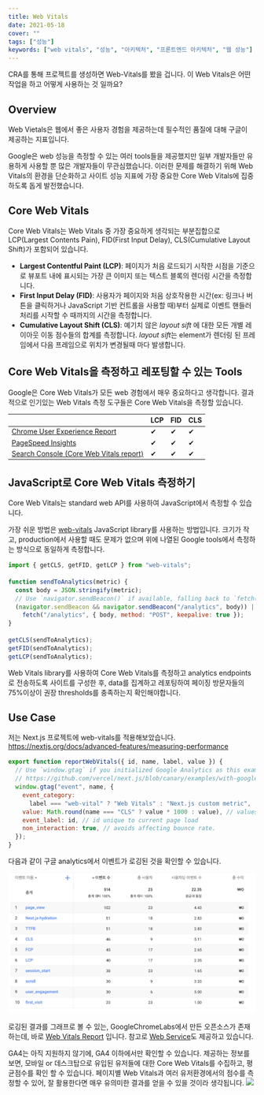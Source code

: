 ```yaml
---
title: Web Vitals
date: 2021-05-18
cover: ""
tags: ["성능"]
keywords: ["web vitals", "성능", "아키텍처", "프론트엔드 아키텍처", "웹 성능"]
---
```


CRA를 통해 프로젝트를 생성하면 Web-Vitals를 봤을 겁니다. 이 Web Vitals은 어떤 작업을 하고 어떻게 사용하는 것 일까요?

<!--truncate-->

## Overview

Web Vietals은 웹에서 좋은 사용자 경험을 제공하는데 필수적인 품질에 대해 구글이 제공하는 지표입니다.

Google은 web 성능을 측정할 수 있는 여러 tools들을 제공했지만 일부 개발자들만 유용하게 사용할 뿐 많은 개발자들이 무관심했습니다.
이러한 문제를 해결하기 위해 Web Vitals의 환경을 단순화하고 사이트 성능 지표에 가장 중요한 Core Web Vitals에 집중하도록 돕게 발전했습니다.

## Core Web Vitals

Core Web Vitals는 Web Vitals 중 가장 중요하게 생각되는 부분집합으로 LCP(Largest Contents Pain), FID(First Input Delay), CLS(Cumulative Layout Shift)가 포함되어 있습니다.

- **Largest Contentful Paint (LCP)**: 페이지가 처음 로드되기 시작한 시점을 기준으로 뷰포트 내에 표시되는 가장 큰 이미지 또는 텍스트 블록의 렌더링 시간을 측정합니다.
- **First Input Delay (FID)**: 사용자가 페이지와 처음 상호작용한 시간(ex: 링크나 버튼을 클릭하거나 JavaScript 기반 컨트롤을 사용할 때)부터 실제로 이벤트 핸들러 처리를 시작할 수 때까지의 시간을 측정합니다.
- **Cumulative Layout Shift (CLS)**: 예기치 않은 _layout sift_ 에 대한 모든 개별 레이아웃 이동 점수들의 합계를 측정합니다. *layout sift*는 element가 렌더링 된 프레임에서 다음 프레임으로 위치가 변경될때 마다 발생합니다.

## Core Web Vitals을 측정하고 레포팅할 수 있는 Tools

Google은 Core Web Vitals가 모든 web 경험에서 매우 중요하다고 생각합니다. 결과적으로 인기있는 Web Vitals 측정 도구들은 Core Web Vitals을 측정할 있습니다.

|                                                                                                        | LCP | FID | CLS |
| ------------------------------------------------------------------------------------------------------ | --- | --- | --- |
| [Chrome User Experience Report](https://developers.google.com/web/tools/chrome-user-experience-report) | ✔   | ✔   | ✔   |
| [PageSpeed Insights](https://developers.google.com/speed/pagespeed/insights/)                          | ✔   | ✔   | ✔   |
| [Search Console (Core Web Vitals report)](https://support.google.com/webmasters/answer/9205520)        | ✔   | ✔   | ✔   |

## JavaScript로 Core Web Vitals 측정하기

Core Web Vitals는 standard web API를 사용하여 JavaScript에서 측정할 수 있습니다.

가장 쉬운 방법은 [web-vitals](https://github.com/GoogleChrome/web-vitals) JavaScript library를 사용하는 방법입니다. 크기가 작고, production에서 사용할 때도 문제가 없으며 위에 나열된 Google tools에서 측정하는 방식으로 동일하게 측정합니다.

```js
import { getCLS, getFID, getLCP } from "web-vitals";

function sendToAnalytics(metric) {
  const body = JSON.stringify(metric);
  // Use `navigator.sendBeacon()` if available, falling back to `fetch()`.
  (navigator.sendBeacon && navigator.sendBeacon("/analytics", body)) ||
    fetch("/analytics", { body, method: "POST", keepalive: true });
}

getCLS(sendToAnalytics);
getFID(sendToAnalytics);
getLCP(sendToAnalytics);
```

Web Vitals library를 사용하여 Core Web Vitals를 측정하고 analytics endpoints로 전송하도록 사이트를 구성한 후, data를 집계하고 레포팅하여 페이징 방문자들의 75%이상이 권장 thresholds를 충족하는지 확인해야합니다.

## Use Case

저는 Next.js 프로젝트에 web-vitals를 적용해보았습니다.
https://nextjs.org/docs/advanced-features/measuring-performance

```jsx
export function reportWebVitals({ id, name, label, value }) {
  // Use `window.gtag` if you initialized Google Analytics as this example:
  // https://github.com/vercel/next.js/blob/canary/examples/with-google-analytics/pages/_document.js
  window.gtag("event", name, {
    event_category:
      label === "web-vital" ? "Web Vitals" : "Next.js custom metric",
    value: Math.round(name === "CLS" ? value * 1000 : value), // values must be integers
    event_label: id, // id unique to current page load
    non_interaction: true, // avoids affecting bounce rate.
  });
}
```

다음과 같이 구글 analytics에서 이벤트가 로깅된 것을 확인할 수 있습니다.

![web-vitals-event](./images/web-vitals-event.png)

로깅된 결과를 그래프로 볼 수 있는, GoogleChromeLabs에서 만든 오픈소스가 존재하는데, 바로 [Web Vitals Report](https://github.com/GoogleChromeLabs/web-vitals-report) 입니다. 참고로 [Web Service](https://web-vitals-report.web.app/)도 제공하고 있습니다.

GA4는 아직 지원하지 않기에, GA4 이하에서만 확인할 수 있습니다.
제공하는 정보를 보면, 모바일 or 데스크탑으로 유입된 유저들에 대한 Core Web Vitals를 수집하고, 평균점수를 확인 할 수 있습니다. 페이지별 Web Vitals과 여러 유저환경에서의 점수를 측정할 수 있어, 잘 활용한다면 매우 유의미한 결과를 얻을 수 있을 것이라 생각됩니다.
![](https://user-images.githubusercontent.com/326742/101584324-3f9a0900-3992-11eb-8f2d-182f302fb67b.png)
